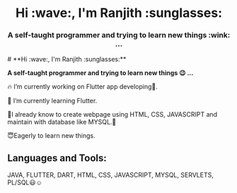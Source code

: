 
 <h1 align="center">Hi :wave:, I'm Ranjith :sunglasses:</h1>
<h3 align="center">A self-taught programmer and trying to learn new things :wink: ...</h3>
# **Hi :wave:, I'm Ranjith :sunglasses:**

**A self-taught programmer and trying to learn new things :wink: ...**


:fire: I’m currently working on Flutter app developing:iphone:.

:seedling: I’m currently learning Flutter.

:deciduous_tree:I already know to create webpage using HTML, CSS, JAVASCRIPT and maintain with database like MYSQL.:blossom:

:innocent:Eagerly to learn new things.

## Languages and Tools:
JAVA, FLUTTER, DART, HTML, CSS, JAVASCRIPT, MYSQL, SERVLETS, PL/SQL:smiley::relaxed:
